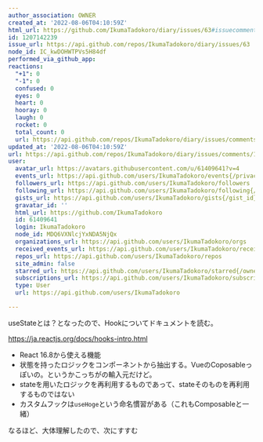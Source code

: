 ```yaml
---
author_association: OWNER
created_at: '2022-08-06T04:10:59Z'
html_url: https://github.com/IkumaTadokoro/diary/issues/63#issuecomment-1207142239
id: 1207142239
issue_url: https://api.github.com/repos/IkumaTadokoro/diary/issues/63
node_id: IC_kwDOHWTPVs5H84df
performed_via_github_app: 
reactions:
  "+1": 0
  "-1": 0
  confused: 0
  eyes: 0
  heart: 0
  hooray: 0
  laugh: 0
  rocket: 0
  total_count: 0
  url: https://api.github.com/repos/IkumaTadokoro/diary/issues/comments/1207142239/reactions
updated_at: '2022-08-06T04:10:59Z'
url: https://api.github.com/repos/IkumaTadokoro/diary/issues/comments/1207142239
user:
  avatar_url: https://avatars.githubusercontent.com/u/61409641?v=4
  events_url: https://api.github.com/users/IkumaTadokoro/events{/privacy}
  followers_url: https://api.github.com/users/IkumaTadokoro/followers
  following_url: https://api.github.com/users/IkumaTadokoro/following{/other_user}
  gists_url: https://api.github.com/users/IkumaTadokoro/gists{/gist_id}
  gravatar_id: ''
  html_url: https://github.com/IkumaTadokoro
  id: 61409641
  login: IkumaTadokoro
  node_id: MDQ6VXNlcjYxNDA5NjQx
  organizations_url: https://api.github.com/users/IkumaTadokoro/orgs
  received_events_url: https://api.github.com/users/IkumaTadokoro/received_events
  repos_url: https://api.github.com/users/IkumaTadokoro/repos
  site_admin: false
  starred_url: https://api.github.com/users/IkumaTadokoro/starred{/owner}{/repo}
  subscriptions_url: https://api.github.com/users/IkumaTadokoro/subscriptions
  type: User
  url: https://api.github.com/users/IkumaTadokoro

---
```

useStateとは？となったので、Hookについてドキュメントを読む。

https://ja.reactjs.org/docs/hooks-intro.html

- React 16.8から使える機能
- 状態を持ったロジックをコンポーネントから抽出する。VueのCoposableっぽいの。というかこっちがの輸入元だけど。
- stateを用いたロジックを再利用するものであって、stateそのものを再利用するものではない
- カスタムフックは`useHoge`という命名慣習がある（これもComposableと一緒）

なるほど、大体理解したので、次にすすむ
